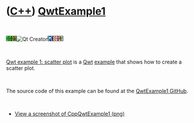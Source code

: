 



 

 

 

 

 

([C++](Cpp.htm)) [QwtExample1](CppQwtExample1.htm)
==================================================

 

![Qwt](PicQwt.png)![Qt](PicQt.png)![Qt
Creator](PicQtCreator.png)![Lubuntu](PicLubuntu.png)![Ubuntu](PicUbuntu.png)![Windows](PicWindows.png)

 

[Qwt example 1: scatter plot](CppQwtExample1.htm) is a [Qwt](CppQwt.htm)
[example](CppExample.htm) that shows how to create a scatter plot.

 

The source code of this example can be found at the [QwtExample1
GitHub](https://github.com/richelbilderbeek/QwtExample1).

 

-   [View a screenshot of CppQwtExample1 (png)](CppQwtExample1.png)

 

 

 

 

 





 



